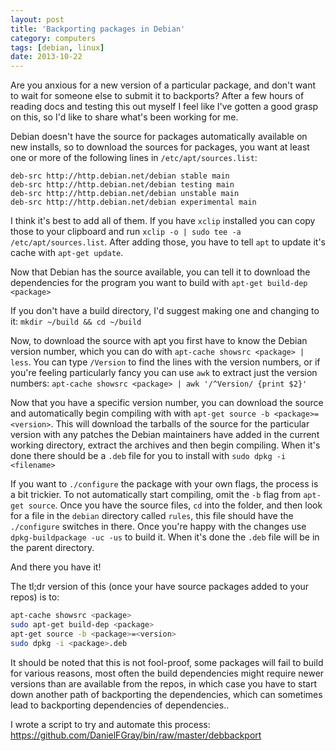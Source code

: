 ```yaml
---
layout: post
title: 'Backporting packages in Debian'
category: computers
tags: [debian, linux]
date: 2013-10-22
---
```


Are you anxious for a new version of a particular package, and don't want to wait for someone else to submit it to backports?
After a few hours of reading docs and testing this out myself I feel like I've gotten a good grasp on this, so I'd like to share what's been working for me.

Debian doesn't have the source for packages automatically available on new installs, so to download the sources for packages, you want at least one or more of the following lines in `/etc/apt/sources.list`:

```
deb-src http://http.debian.net/debian stable main
deb-src http://http.debian.net/debian testing main
deb-src http://http.debian.net/debian unstable main
deb-src http://http.debian.net/debian experimental main
```

I think it's best to add all of them. If you have `xclip` installed you can copy those to your clipboard and run `xclip -o | sudo tee -a /etc/apt/sources.list`. After adding those, you have to tell `apt` to update it's cache with `apt-get update`.

Now that Debian has the source available, you can tell it to download the dependencies for the program you want to build with `apt-get build-dep <package>`

If you don't have a build directory, I'd suggest making one and changing to it: `mkdir ~/build && cd ~/build`

Now, to download the source with apt you first have to know the Debian version number, which you can do with `apt-cache showsrc <package> | less`. You can type `/Version` to find the lines with the version numbers, or if you're feeling particularly fancy you can use `awk` to extract just the version numbers: `apt-cache showsrc <package> | awk '/^Version/ {print $2}'`

Now that you have a specific version number, you can download the source and automatically begin compiling with with `apt-get source -b <package>=<version>`. This will download the tarballs of the source for the particular version with any patches the Debian maintainers have added in the current working directory, extract the archives and then begin compiling. When it's done there should be a `.deb` file for you to install with `sudo dpkg -i <filename>`

If you want to `./configure` the package with your own flags, the process is a bit trickier. To not automatically start compiling, omit the `-b` flag from `apt-get source`. Once you have the source files, `cd` into the folder, and then look for a file in the `debian` directory called `rules`, this file should have the `./configure` switches in there. Once you're happy with the changes use `dpkg-buildpackage -uc -us` to build it. When it's done the `.deb` file will be in the parent directory.

And there you have it!

The tl;dr version of this (once your have source packages added to your repos) is to:

```bash
apt-cache showsrc <package>
sudo apt-get build-dep <package>
apt-get source -b <package>=<version>
sudo dpkg -i <package>.deb
```

It should be noted that this is not fool-proof, some packages will fail to build for various reasons, most often the build dependencies might require newer versions than are available from the repos, in which case you have to start down another path of backporting the dependencies, which can sometimes lead to backporting dependencies of dependencies..

I wrote a script to try and automate this process:
https://github.com/DanielFGray/bin/raw/master/debbackport
